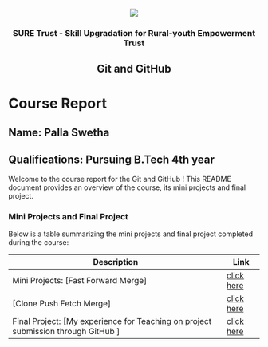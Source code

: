 <!-- PROJECT LOGO -->
<br />

<div align="center">
   <img src='https://user-images.githubusercontent.com/73131499/166115643-d3187f47-d38f-41b2-ae42-5ecbbc60de14.png' />


<h3 align="center">SURE Trust - Skill Upgradation for Rural-youth Empowerment Trust</h3>
  <h2> Git and GitHub  </h2>
</div>

# Course Report

## Name: Palla Swetha

## Qualifications: Pursuing B.Tech 4th year 

Welcome to the course report for the Git and GitHub ! This README document provides an overview of the course, its mini projects and final project.

### Mini Projects and Final Project

Below is a table summarizing the mini projects and final project completed during the course:

| Description                               | Link                                    |
|-------------------------------------------|-----------------------------------------|
| Mini Projects: [Fast Forward Merge]     | [click here](https://github.com/sure-trust/G1_Git_and_GitHub/tree/main/Mini%20Projects/Swetha)                       |
                 [Clone Push Fetch Merge]   |[click here](https://github.com/PallaSwetha/G1_GITHUB/blob/main/Mini%20Projects/Swetha/miniproject2.md)
| Final Project: [My experience for Teaching on project submission through GitHub ]     | [click here](https://github.com/sure-trust/G1_Git_and_GitHub/tree/main/Final%20Capstone%20Project/Swetha)                      |
